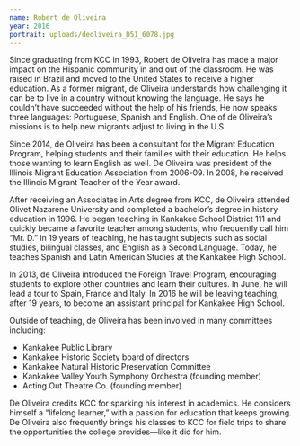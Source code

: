 ```yaml
---
name: Robert de Oliveira
year: 2016
portrait: uploads/deoliveira_D51_6078.jpg
---
```


Since graduating from KCC in 1993, Robert de Oliveira has made a major impact on the Hispanic community in and out of the classroom. He was raised in Brazil and moved to the United States to receive a higher education. As a former migrant, de Oliveira understands how challenging it can be to live in a country without knowing the language. He says he couldn’t have succeeded without the help of his friends, He now speaks three languages: Portuguese, Spanish and English. One of de Oliveira’s missions is to help new migrants adjust to living in the U.S.

Since 2014, de Oliveira has been a consultant for the Migrant Education Program, helping students and their families with their education. He helps those wanting to learn English as well. De Oliveira was president of the Illinois Migrant Education Association from 2006-09. In 2008, he received the Illinois Migrant Teacher of the Year award.

After receiving an Associates in Arts degree from KCC, de Oliveira attended Olivet Nazarene University and completed a bachelor’s degree in history education in 1996. He began teaching in Kankakee School District 111 and quickly became a favorite teacher among students, who frequently call him “Mr. D.” In 19 years of teaching, he has taught subjects such as social studies, bilingual classes, and English as a Second Language. Today, he teaches Spanish and Latin American Studies at the Kankakee High School.

In 2013, de Oliveira introduced the Foreign Travel Program, encouraging students to explore other countries and learn their cultures. In June, he will lead a tour to Spain, France and Italy. In 2016 he will be leaving teaching, after 19 years, to become an assistant principal for Kankakee High School.

Outside of teaching, de Oliveira has been involved in many committees including:

-   Kankakee Public Library
-   Kankakee Historic Society board of directors
-   Kankakee Natural Historic Preservation Committee
-   Kankakee Valley Youth Symphony Orchestra (founding member)
-   Acting Out Theatre Co. (founding member)

De Oliveira credits KCC for sparking his interest in academics. He considers himself a “lifelong learner,” with a passion for education that keeps growing. De Oliveira also frequently brings his classes to KCC for field trips to share the opportunities the college provides—like it did for him.

